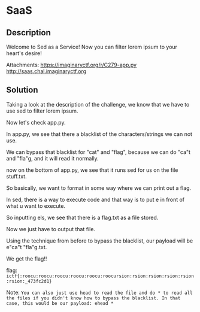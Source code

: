 # SaaS

## Description
Welcome to Sed as a Service! Now you can filter lorem ipsum to your heart's desire!

Attachments:
https://imaginaryctf.org/r/C279-app.py 
http://saas.chal.imaginaryctf.org

## Solution 
Taking a look at the description of the challenge, we know that we have to use sed to filter lorem ipsum.

Now let's check app.py.

In app.py, we see that there a blacklist of the characters/strings we can not use.

We can bypass that blacklist for "cat" and "flag", because we can do "ca"t and "fla"g, and it will read it normally.

now on the bottom of app.py, we see that it runs sed for us on the file stuff.txt.

So basically, we want to format in some way where we can print out a flag. 

In sed, there is a way to execute code and that way is to put e in front of what u want to execute.

So inputting els, we see that there is a flag.txt as a file stored.

Now we just have to output that file. 

Using the technique from before to bypass the blacklist, our payload will be e"ca"t "fla"g.txt.

We get the flag!!

flag: ```ictf{:roocu:roocu:roocu:roocu:roocu:roocursion:rsion:rsion:rsion:rsion:rsion:_473fc2d1}```

Note: ```You can also just use head to read the file and do * to read all the files if you didn't know how to bypass the blacklist. In that case, this would be our payload: ehead *```



